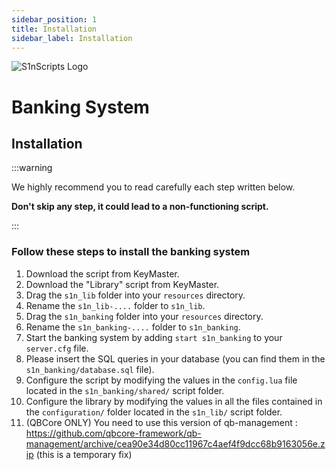 ```yaml
---
sidebar_position: 1
title: Installation
sidebar_label: Installation
---
```


![S1nScripts Logo](https://dunb17ur4ymx4.cloudfront.net/packages/images/912da05be2201d833de8ab962c8949abadee2087.jpg)

# Banking System
## Installation

:::warning

We highly recommend you to read carefully each step written below.

**Don't skip any step, it could lead to a non-functioning script.**

:::

### Follow these steps to install the banking system


1. Download the script from KeyMaster.
2. Download the "Library" script from KeyMaster.
3. Drag the `s1n_lib` folder into your `resources` directory.
4. Rename the `s1n_lib-....` folder to `s1n_lib`.
5. Drag the `s1n_banking` folder into your `resources` directory.
6. Rename the `s1n_banking-....` folder to `s1n_banking`.
7. Start the banking system by adding `start s1n_banking` to your `server.cfg` file.
8. Please insert the SQL queries in your database (you can find them in the `s1n_banking/database.sql` file).
9. Configure the script by modifying the values in the `config.lua` file located in the `s1n_banking/shared/` script folder.
10. Configure the library by modifying the values in all the files contained in the `configuration/` folder located in the `s1n_lib/` script folder.
11. (QBCore ONLY) You need to use this version of qb-management : https://github.com/qbcore-framework/qb-management/archive/cea90e34d80cc11967c4aef4f9dcc68b9163056e.zip (this is a temporary fix)

